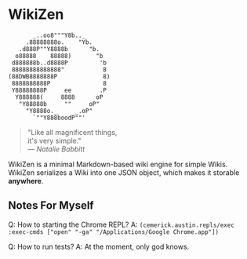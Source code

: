 WikiZen
=======

           _..oo8"""Y8b.._
         .88888888o.    "Yb.
       .d888P""Y8888b      "b.
      o88888    88888)       "b
     d888888b..d8888P         'b
     88888888888888"           8
    (88DWB8888888P             8)
     8888888888P               8
     Y88888888P     ee        .P
      Y888888(     8888      oP
       "Y88888b     ""     oP"
         "Y8888o._     _.oP"
           `""Y888boodP""'

> "Like all magnificent things,  
>  it's very simple."  
> — _Natalie Babbitt_

WikiZen is a minimal Markdown-based wiki engine for simple Wikis.
WikiZen serializes a Wiki into one JSON object, which makes it storable **anywhere**.

## Notes For Myself

Q: How to starting the Chrome REPL?
A: `(cemerick.austin.repls/exec
             :exec-cmds ["open" "-ga" "/Applications/Google Chrome.app"])`
             
Q: How to run tests?
A: At the moment, only god knows.